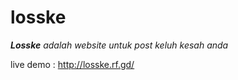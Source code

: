 # losske

<i><strong>Losske</strong> adalah website untuk post keluh kesah anda</i>

live demo : <a>http://losske.rf.gd/</a>
